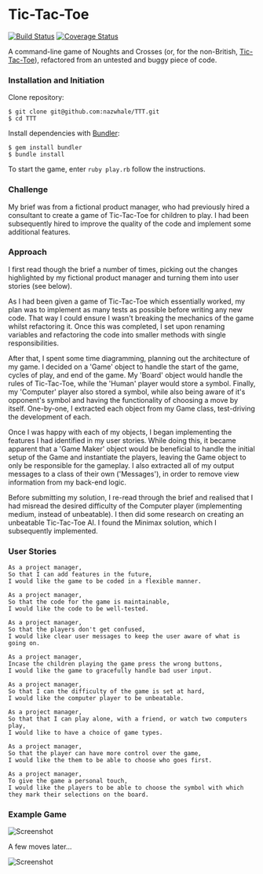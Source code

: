 
# Tic-Tac-Toe
[![Build Status](https://travis-ci.org/nazwhale/TTT.svg?branch=master)](https://travis-ci.org/nazwhale/Tic-Tac-Toe)
[![Coverage Status](https://coveralls.io/repos/github/nazwhale/Tic-Tac-Toe/badge.svg?branch=master)](https://coveralls.io/github/nazwhale/Tic-Tac-Toe?branch=master)

A command-line game of Noughts and Crosses (or, for the non-British, [Tic-Tac-Toe](https://en.wikipedia.org/wiki/Tic-tac-toe)), refactored from an untested and buggy piece of code.

### Installation and Initiation
Clone repository:

```
$ git clone git@github.com:nazwhale/TTT.git
$ cd TTT
```
Install dependencies with [Bundler](http://bundler.io/):
```
$ gem install bundler     
$ bundle install
```
To start the game, enter `ruby play.rb` follow the instructions.

### Challenge

My brief was from a fictional product manager, who had previously hired a consultant to create a game of Tic-Tac-Toe for children to play. I had been subsequently hired to improve the quality of the code and implement some additional features.

### Approach

I first read though the brief a number of times, picking out the changes highlighted by my fictional product manager and turning them into user stories (see below).

As I had been given a game of Tic-Tac-Toe which essentially worked, my plan was to implement as many tests as possible before writing any new code. That way I could ensure I wasn't breaking the mechanics of the game whilst refactoring it. Once this was completed, I set upon renaming variables and refactoring the code into smaller methods with single responsibilities.

After that, I spent some time diagramming, planning out the architecture of my game. I decided on a 'Game' object to handle the start of the game, cycles of play, and end of the game. My 'Board' object would handle the rules of Tic-Tac-Toe, while the 'Human' player would store a symbol. Finally, my 'Computer' player also stored a symbol, while also being aware of it's opponent's symbol and having the functionality of choosing a move by itself. One-by-one, I extracted each object from my Game class, test-driving the development of each.

Once I was happy with each of my objects, I began implementing the features I had identified in my user stories. While doing this, it became apparent that a 'Game Maker' object would be beneficial to handle the initial setup of the Game and instantiate the players, leaving the Game object to only be responsible for the gameplay. I also extracted all of my output messages to a class of their own ('Messages'), in order to remove view information from my back-end logic.

Before submitting my solution, I re-read through the brief and realised that I had misread the desired difficulty of the Computer player (implementing medium, instead of unbeatable). I then did some research on creating an unbeatable Tic-Tac-Toe AI. I found the Minimax solution, which I subsequently implemented.

### User Stories

```
As a project manager,
So that I can add features in the future,
I would like the game to be coded in a flexible manner.

As a project manager,
So that the code for the game is maintainable,
I would like the code to be well-tested.

As a project manager,
So that the players don't get confused,
I would like clear user messages to keep the user aware of what is going on.

As a project manager,
Incase the children playing the game press the wrong buttons,
I would like the game to gracefully handle bad user input.

As a project manager,
So that I can the difficulty of the game is set at hard,
I would like the computer player to be unbeatable.

As a project manager,
So that that I can play alone, with a friend, or watch two computers play,
I would like to have a choice of game types.

As a project manager,
So that the player can have more control over the game,
I would like the them to be able to choose who goes first.

As a project manager,
To give the game a personal touch,
I would like the players to be able to choose the symbol with which they mark their selections on the board.
```

### Example Game

![Screenshot](https://i.imgur.com/BNdmWEb.png)

A few moves later...

![Screenshot](https://i.imgur.com/JADDlwN.png)
